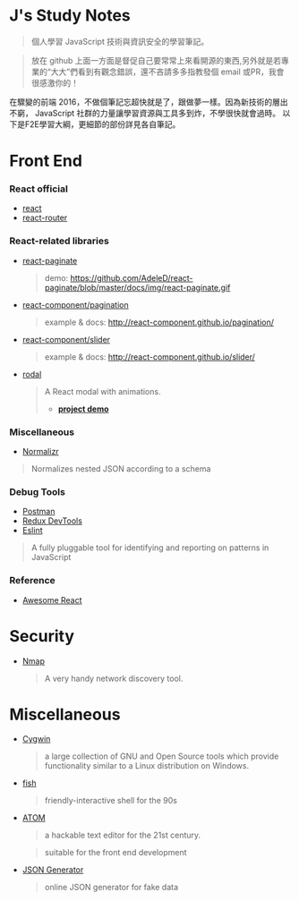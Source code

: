 # J's Study Notes
> 個人學習 JavaScript 技術與資訊安全的學習筆記。

> 放在 github 上面一方面是督促自己要常常上來看開源的東西,另外就是若專業的“大大”們看到有觀念錯誤，還不吝請多多指教發個 email 或PR，我會很感激你的！

在驟變的前端 2016，不做個筆記忘超快就是了，跟做夢一樣。因為新技術的層出不窮， JavaScript 社群的力量讓學習資源與工具多到炸，不學很快就會過時。
以下是F2E學習大綱，更細節的部份詳見各自筆記。

# Front End
### React official
* [react](https://github.com/facebook/react)
* [react-router](https://github.com/ReactTraining/react-router)

### React-related libraries
* [react-paginate](https://github.com/AdeleD/react-paginate)

  > demo: https://github.com/AdeleD/react-paginate/blob/master/docs/img/react-paginate.gif

* [react-component/pagination](https://github.com/react-component/pagination)

  > example & docs: http://react-component.github.io/pagination/

* [react-component/slider](https://github.com/react-component/slider)

  > example & docs: http://react-component.github.io/slider/

* [rodal](https://github.com/chenjiahan/rodal)

  > A React modal with animations.
  > * __[project demo](https://github.com/xJkit/react-modal-example)__


### Miscellaneous
*  [Normalizr](https://github.com/paularmstrong/normalizr)

  > Normalizes nested JSON according to a schema

### Debug Tools
*  [Postman](https://chrome.google.com/webstore/detail/postman/fhbjgbiflinjbdggehcddcbncdddomop?hl=en)
*  [Redux DevTools](https://chrome.google.com/webstore/detail/redux-devtools/lmhkpmbekcpmknklioeibfkpmmfibljd?hl=en)
*  [Eslint](https://github.com/eslint/eslint)

  > A fully pluggable tool for identifying and reporting on patterns in JavaScript

### Reference
* [Awesome React](https://github.com/enaqx/awesome-react)


# Security
* [Nmap](https://nmap.org/)

  > A very handy network discovery tool.

# Miscellaneous
* [Cygwin](https://www.cygwin.com/)

  > a large collection of GNU and Open Source tools which provide functionality similar to a Linux distribution on Windows.

* [fish](https://fishshell.com/)

  > friendly-interactive shell for the 90s

* [ATOM](https://atom.io/)

  > a hackable text editor for the 21st century.

  > suitable for the front end development

* [JSON Generator](http://www.json-generator.com/)

  > online JSON generator for fake data
